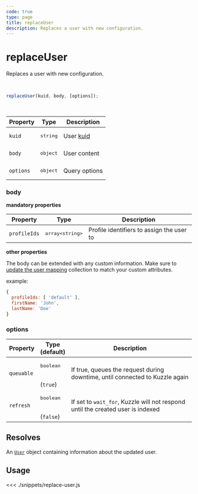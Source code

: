 ```yaml
---
code: true
type: page
title: replaceUser
description: Replaces a user with new configuration.
---
```


# replaceUser

Replaces a user with new configuration.

<br />

```js
replaceUser(kuid, body, [options]);
```

<br />

| Property | Type | Description |
|--- |--- |--- |
| `kuid` | <pre>string</pre> | User [kuid](/core/2/guides/main-concepts/authentication#kuzzle-user-identifier-kuid) |
| `body` | <pre>object</pre> | User content |
| `options` | <pre>object</pre> | Query options |

### body

**mandatory properties**

| Property | Type | Description |
| --- | --- | --- |
| `profileIds` | <pre>array&lt;string&gt;</pre> | Profile identifiers to assign the user to |

**other properties**

The body can be extended with any custom information. 
Make sure to [update the user mapping](/sdk/js/7/controllers/security/update-user-mapping) collection to match your custom attributes.

example:

```js
{
  profileIds: [ 'default' ],
  firstName: 'John',
  lastName: 'Doe'
}
```

### options

| Property | Type<br />(default) | Description |
| --- | --- | --- |
| `queuable` | <pre>boolean</pre><br />(`true`) | If true, queues the request during downtime, until connected to Kuzzle again |
| `refresh` | <pre>boolean</pre><br />(`false`) | If set to `wait_for`, Kuzzle will not respond until the created user is indexed |

## Resolves

An [`User`](sdk/js/7/core-classes/user/introduction) object containing information about the updated user.

## Usage

<<< ./snippets/replace-user.js
